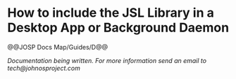 # How to include the JSL Library in a Desktop App or Background Daemon

@@JOSP Docs Map/Guides/D@@

_Documentation being written.
For more information send an email to tech@johnosproject.com_

